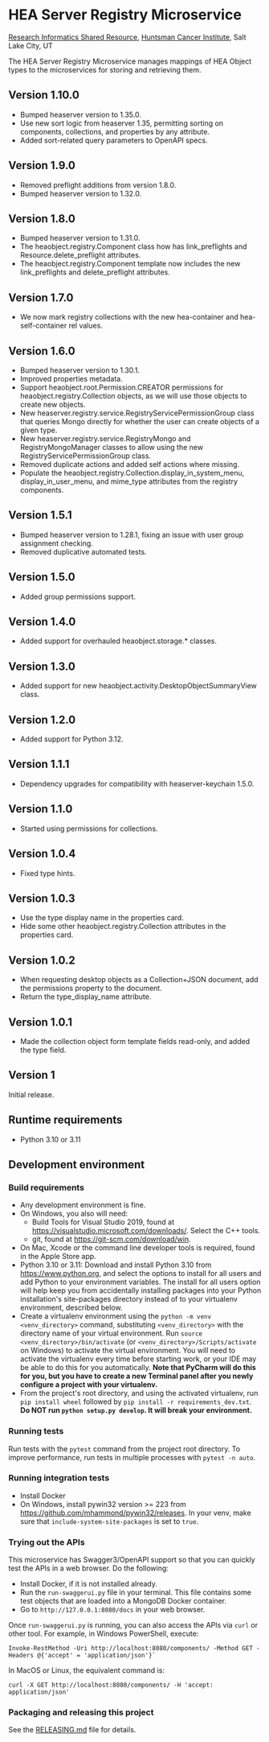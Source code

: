 # HEA Server Registry Microservice
[Research Informatics Shared Resource](https://risr.hci.utah.edu), [Huntsman Cancer Institute](https://healthcare.utah.edu/huntsmancancerinstitute/),
Salt Lake City, UT

The HEA Server Registry Microservice manages mappings of HEA Object types to the microservices for storing and
retrieving them.


## Version 1.10.0
* Bumped heaserver version to 1.35.0.
* Use new sort logic from heaserver 1.35, permitting sorting on components, collections, and properties by any
  attribute.
* Added sort-related query parameters to OpenAPI specs.

## Version 1.9.0
* Removed preflight additions from version 1.8.0.
* Bumped heaserver version to 1.32.0.

## Version 1.8.0
* Bumped heaserver version to 1.31.0.
* The heaobject.registry.Component class how has link_preflights and Resource.delete_preflight attributes.
* The heaobject.registry.Component template now includes the new link_preflights and delete_preflight attributes.

## Version 1.7.0
* We now mark registry collections with the new hea-container and hea-self-container rel values.

## Version 1.6.0
* Bumped heaserver version to 1.30.1.
* Improved properties metadata.
* Support heaobject.root.Permission.CREATOR permissions for heaobject.registry.Collection objects, as we will use those
  objects to create new objects.
* New heaserver.registry.service.RegistryServicePermissionGroup class that queries Mongo directly for whether the user
  can create objects of a given type.
* New heaserver.registry.service.RegistryMongo and RegistryMongoManager classes to allow using the new
  RegistryServicePermissionGroup class.
* Removed duplicate actions and added self actions where missing.
* Populate the heaobject.registry.Collection.display_in_system_menu, display_in_user_menu, and mime_type attributes
  from the registry components.

## Version 1.5.1
* Bumped heaserver version to 1.28.1, fixing an issue with user group assignment checking.
* Removed duplicative automated tests.

## Version 1.5.0
* Added group permissions support.

## Version 1.4.0
* Added support for overhauled heaobject.storage.* classes.

## Version 1.3.0
* Added support for new heaobject.activity.DesktopObjectSummaryView class.

## Version 1.2.0
* Added support for Python 3.12.

## Version 1.1.1
* Dependency upgrades for compatibility with heaserver-keychain 1.5.0.

## Version 1.1.0
* Started using permissions for collections.

## Version 1.0.4
* Fixed type hints.

## Version 1.0.3
* Use the type display name in the properties card.
* Hide some other heaobject.registry.Collection attributes in the properties card.


## Version 1.0.2
* When requesting desktop objects as a Collection+JSON document, add the permissions property to the document.
* Return the type_display_name attribute.

## Version 1.0.1
* Made the collection object form template fields read-only, and added the type field.

## Version 1
Initial release.

## Runtime requirements
* Python 3.10 or 3.11

## Development environment

### Build requirements
* Any development environment is fine.
* On Windows, you also will need:
    * Build Tools for Visual Studio 2019, found at https://visualstudio.microsoft.com/downloads/. Select the C++ tools.
    * git, found at https://git-scm.com/download/win.
* On Mac, Xcode or the command line developer tools is required, found in the Apple Store app.
* Python 3.10 or 3.11: Download and install Python 3.10 from https://www.python.org, and select the options to install
for all users and add Python to your environment variables. The install for all users option will help keep you from
accidentally installing packages into your Python installation's site-packages directory instead of to your virtualenv
environment, described below.
* Create a virtualenv environment using the `python -m venv <venv_directory>` command, substituting `<venv_directory>`
with the directory name of your virtual environment. Run `source <venv_directory>/bin/activate` (or `<venv_directory>/Scripts/activate` on Windows) to activate the virtual
environment. You will need to activate the virtualenv every time before starting work, or your IDE may be able to do
this for you automatically. **Note that PyCharm will do this for you, but you have to create a new Terminal panel
after you newly configure a project with your virtualenv.**
* From the project's root directory, and using the activated virtualenv, run `pip install wheel` followed by
  `pip install -r requirements_dev.txt`. **Do NOT run `python setup.py develop`. It will break your environment.**

### Running tests
Run tests with the `pytest` command from the project root directory. To improve performance, run tests in multiple
processes with `pytest -n auto`.

### Running integration tests
* Install Docker
* On Windows, install pywin32 version >= 223 from https://github.com/mhammond/pywin32/releases. In your venv, make sure that
`include-system-site-packages` is set to `true`.

### Trying out the APIs
This microservice has Swagger3/OpenAPI support so that you can quickly test the APIs in a web browser. Do the following:
* Install Docker, if it is not installed already.
* Run the `run-swaggerui.py` file in your terminal. This file contains some test objects that are loaded into a MongoDB
  Docker container.
* Go to `http://127.0.0.1:8080/docs` in your web browser.

Once `run-swaggerui.py` is running, you can also access the APIs via `curl` or other tool. For example, in Windows
PowerShell, execute:
```
Invoke-RestMethod -Uri http://localhost:8080/components/ -Method GET -Headers @{'accept' = 'application/json'}`
```
In MacOS or Linux, the equivalent command is:
```
curl -X GET http://localhost:8080/components/ -H 'accept: application/json'
```


### Packaging and releasing this project
See the [RELEASING.md](RELEASING.md) file for details.
